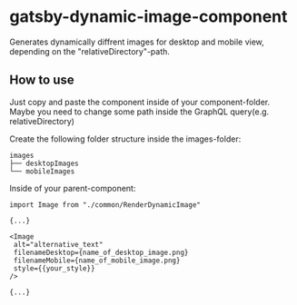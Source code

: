 # gatsby-dynamic-image-component
Generates dynamically diffrent images for desktop and mobile view, depending on the "relativeDirectory"-path.


## How to use ## 
Just copy and paste the component inside of your component-folder.<br/>
Maybe you need to change some path inside the GraphQL query(e.g. relativeDirectory)

Create the following folder structure inside the images-folder:<br/>

    images
    ├── desktopImages
    └── mobileImages
  
Inside of your parent-component:<br />
```
import Image from "./common/RenderDynamicImage"

{...}

<Image
 alt="alternative_text"
 filenameDesktop={name_of_desktop_image.png}
 filenameMobile={name_of_mobile_image.png}
 style={{your_style}}
/>

{...}
```



